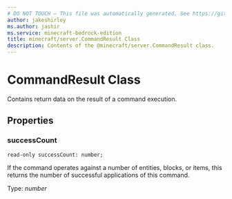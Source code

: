 ```yaml
---
# DO NOT TOUCH — This file was automatically generated. See https://github.com/mojang/minecraftapidocsgenerator to modify descriptions, examples, etc.
author: jakeshirley
ms.author: jashir
ms.service: minecraft-bedrock-edition
title: minecraft/server.CommandResult Class
description: Contents of the @minecraft/server.CommandResult class.
---
```

# CommandResult Class

Contains return data on the result of a command execution.

## Properties

### **successCount**
`read-only successCount: number;`

If the command operates against a number of entities, blocks, or items, this returns the number of successful applications of this command.

Type: *number*
